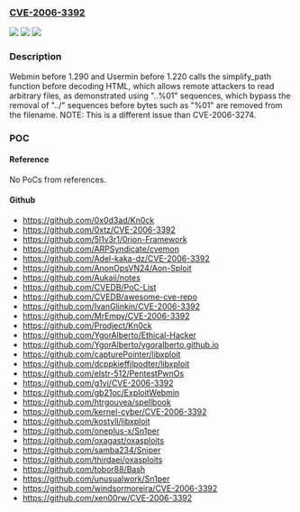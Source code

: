 ### [CVE-2006-3392](https://cve.mitre.org/cgi-bin/cvename.cgi?name=CVE-2006-3392)
![](https://img.shields.io/static/v1?label=Product&message=n%2Fa&color=blue)
![](https://img.shields.io/static/v1?label=Version&message=n%2Fa&color=blue)
![](https://img.shields.io/static/v1?label=Vulnerability&message=n%2Fa&color=brighgreen)

### Description

Webmin before 1.290 and Usermin before 1.220 calls the simplify_path function before decoding HTML, which allows remote attackers to read arbitrary files, as demonstrated using "..%01" sequences, which bypass the removal of "../" sequences before bytes such as "%01" are removed from the filename.  NOTE: This is a different issue than CVE-2006-3274.

### POC

#### Reference
No PoCs from references.

#### Github
- https://github.com/0x0d3ad/Kn0ck
- https://github.com/0xtz/CVE-2006-3392
- https://github.com/5l1v3r1/0rion-Framework
- https://github.com/ARPSyndicate/cvemon
- https://github.com/Adel-kaka-dz/CVE-2006-3392
- https://github.com/AnonOpsVN24/Aon-Sploit
- https://github.com/Aukaii/notes
- https://github.com/CVEDB/PoC-List
- https://github.com/CVEDB/awesome-cve-repo
- https://github.com/IvanGlinkin/CVE-2006-3392
- https://github.com/MrEmpy/CVE-2006-3392
- https://github.com/Prodject/Kn0ck
- https://github.com/YgorAlberto/Ethical-Hacker
- https://github.com/YgorAlberto/ygoralberto.github.io
- https://github.com/capturePointer/libxploit
- https://github.com/dcppkieffjlpodter/libxploit
- https://github.com/elstr-512/PentestPwnOs
- https://github.com/g1vi/CVE-2006-3392
- https://github.com/gb21oc/ExploitWebmin
- https://github.com/htrgouvea/spellbook
- https://github.com/kernel-cyber/CVE-2006-3392
- https://github.com/kostyll/libxploit
- https://github.com/oneplus-x/Sn1per
- https://github.com/oxagast/oxasploits
- https://github.com/samba234/Sniper
- https://github.com/thirdaei/oxasploits
- https://github.com/tobor88/Bash
- https://github.com/unusualwork/Sn1per
- https://github.com/windsormoreira/CVE-2006-3392
- https://github.com/xen00rw/CVE-2006-3392

